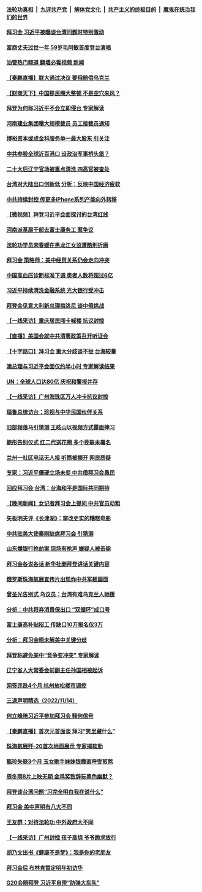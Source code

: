 ####  [法轮功真相](../../../../basic/blob/master/README.md?t=11160931) &nbsp;|&nbsp; [九评共产党](../../../../9ping.md/blob/master/README.md?t=11160931) &nbsp;|&nbsp; [解体党文化](../../../../jtdwh.md/blob/master/README.md?t=11160931)  &nbsp;|&nbsp; [共产主义的终极目的](../../../../gczydzjmd.md/blob/master/README.md?t=11160931) &nbsp;|&nbsp; [魔鬼在统治我们的世界](../../../../mgztzwmdsj.md/blob/master/README.md?t=11160931) 

#### [拜习会 习近平被曝谈台湾问题时特别激动](../pages/nsc413/n13866581.md?t=11160931) 

#### [富商丈夫过世一年 59岁毛阿敏首度登台演唱](../pages/nsc413/n13866598.md?t=11160931) 

#### [油管热门频道 翻墙必看视频 新闻](http://129.146.143.75:81/youtube.html?11160931)

#### [【秦鹏直播】联大通过决议 要俄赔偿乌克兰](../pages/nsc413/n13866612.md?t=11160931) 

#### [【财商天下】中国移民圈大整顿 不是空穴来风？](../pages/nsc413/n13866656.md?t=11160931) 

#### [拜登为何称习近平不会立即侵台 专家解读](../pages/nsc413/n13866550.md?t=11160931) 

#### [河南建业集团曝大规模裁员 员工接裁员通知](../pages/nsc413/n13866611.md?t=11160931) 

#### [博裕资本或成金科服务单一最大股东 引关注](../pages/nsc413/n13866584.md?t=11160931) 

#### [中共参股全球近百港口 设政治军事桥头堡？](../pages/nsc413/n13866319.md?t=11160931) 

#### [二十大后辽宁官场被重点清洗 四高官被查处](../pages/nsc413/n13866248.md?t=11160931) 

#### [台湾对大陆出口创新低 分析：反映中国经济疲软](../pages/nsc413/n13866067.md?t=11160931) 

#### [中共持续封控 传更多iPhone系列产能向外转移](../pages/nsc413/n13866217.md?t=11160931) 

#### [【微视频】拜登习近平会面探讨的台湾红线](../pages/nsc413/n13866485.md?t=11160931) 

#### [河南派基层干部去富士康务工 惹争议](../pages/nsc413/n13866426.md?t=11160931) 

#### [法轮功学员宋春媛在黑龙江女监遭酷刑折磨](../pages/nsc413/n13865630.md?t=11160931) 

#### [拜习会 策略师：美中经贸关系仍会走向冲突](../pages/nsc413/n13866551.md?t=11160931) 

#### [中国高血压诊断标准下调 患者人数将超过6亿](../pages/nsc413/n13866552.md?t=11160931) 

#### [习近平持续清洗金融系统 光大银行受冲击](../pages/nsc413/n13866193.md?t=11160931) 

#### [拜登会见意大利新总理梅洛尼 谈中俄挑战](../pages/nsc413/n13866529.md?t=11160931) 

#### [【一线采访】重庆居民闯卡喊楼 抗议封控](../pages/nsc413/n13866533.md?t=11160931) 

#### [【直播】美国会就中共清零政策召开听证会](../pages/nsc413/n13865816.md?t=11160931) 

#### [【十字路口】拜习会 重大分歧谈不拢 台海较量](../pages/nsc413/n13866405.md?t=11160931) 

#### [澳总理与习近平会面仅约半小时 专家解读结果](../pages/nsc413/n13866458.md?t=11160931) 

#### [UN：全球人口达80亿 庆祝和警报并存](../pages/nsc413/n13866441.md?t=11160931) 

#### [【一线采访】广州海珠区万人冲卡抗议封控](../pages/nsc413/n13866321.md?t=11160931) 

#### [瑙鲁总统访台：珍视与中华民国伙伴关系](../pages/nsc413/n13866282.md?t=11160931) 

#### [旧部频落马引猜测 王岐山以视频方式露面捧习](../pages/nsc413/n13866353.md?t=11160931) 

#### [鲍彤告别仪式 红二代送花圈 多个挽联未署名](../pages/nsc413/n13866320.md?t=11160931) 

#### [兰州一社区电话无人接 听筒被挪开 网民质疑](../pages/nsc413/n13866318.md?t=11160931) 

#### [专家：习近平僵硬立场未变 中共借拜习会愚民](../pages/nsc413/n13866233.md?t=11160931) 


#### [回应拜习会 台湾：台海和平是国际共同期待](../pages/nsc413/n13866235.md?t=11160931) 

#### [【晚间新闻】女记者拜习会上提问 中共官员动粗](../pages/nsc413/n13866252.md?t=11160931) 



#### [矢板明夫评《长津湖》：窜改史实的糟糕电影](../pages/nsc413/n13866189.md?t=11160931) 

#### [中共驻美大使秦刚缺席拜习会 引猜测](../pages/nsc413/n13866174.md?t=11160931) 

#### [山东爆银行抢劫案 现场有枪声 嫌疑人被击毙](../pages/nsc413/n13866126.md?t=11160931) 

#### [拜习会各说各话 新华社删拜登讲话关键内容](../pages/nsc413/n13865771.md?t=11160931) 

#### [俄罗斯珠海航展宣传片出现炸中共军舰画面](../pages/nsc413/n13866176.md?t=11160931) 

#### [曾圣光告别式 乌议员：台湾有难乌克兰人驰援](../pages/nsc413/n13866007.md?t=11160931) 

#### [分析：中共将弃消费保出口 “双循环”成口号](../pages/nsc413/n13866140.md?t=11160931) 

#### [富士康高补贴招工 传缺口10万报名仅3万](../pages/nsc413/n13866121.md?t=11160931) 

#### [分析：拜习会晤未解美中关键分歧](../pages/nsc413/n13866028.md?t=11160931) 

#### [拜登称避免美中“竞争变冲突” 专家解读](../pages/nsc413/n13866018.md?t=11160931) 

#### [辽宁省人大常委会前副主任孙国相被起诉](../pages/nsc413/n13866097.md?t=11160931) 

#### [网签连跌4个月 杭州放松楼市调控](../pages/nsc413/n13866032.md?t=11160931) 

#### [三退声明精选（2022/11/14）](../pages/nsc413/n13866093.md?t=11160931) 


#### [何立峰陪习近平参加拜习会 释何信号](../pages/nsc413/n13865894.md?t=11160931) 

#### [【秦鹏直播】首次元首面谈 拜习“笑里藏什么”](../pages/nsc413/n13865903.md?t=11160931) 

#### [珠海航展歼-20首次地面展示 专家揭软肋](../pages/nsc413/n13865935.md?t=11160931) 

#### [甄珍失联3个月 玉女歌手妹妹银霞直呼受煎熬](../pages/nsc413/n13865911.md?t=11160931) 

#### [周冬雨8片上映无期 金鸡奖致辞玩黑色幽默？](../pages/nsc413/n13865876.md?t=11160931) 

#### [拜登谈台湾问题“习完全明白我在说什么”](../pages/nsc413/n13865834.md?t=11160931) 

#### [拜习会 美中声明有八大不同](../pages/nsc413/n13865838.md?t=11160931) 

#### [王友群：对待法轮功 中外政府大不同](../pages/nsc413/n13865225.md?t=11160931) 

#### [【一线采访】广州封控 孩子高烧 爷爷跪求放行](../pages/nsc413/n13865595.md?t=11160931) 

#### [胡乃文出书《健康不是梦》：我是你的老朋友](../pages/nsc413/n13865687.md?t=11160931) 

#### [拜习会后 布林肯暂定明年初访华](../pages/nsc413/n13865785.md?t=11160931) 

#### [G20会晤拜登 习近平自带“防弹大车队”](../pages/nsc413/n13865743.md?t=11160931) 

<img src='http://gfw-breaker.win/goodnews/indexes/nsc413.md' width='0px' height='0px'/>

